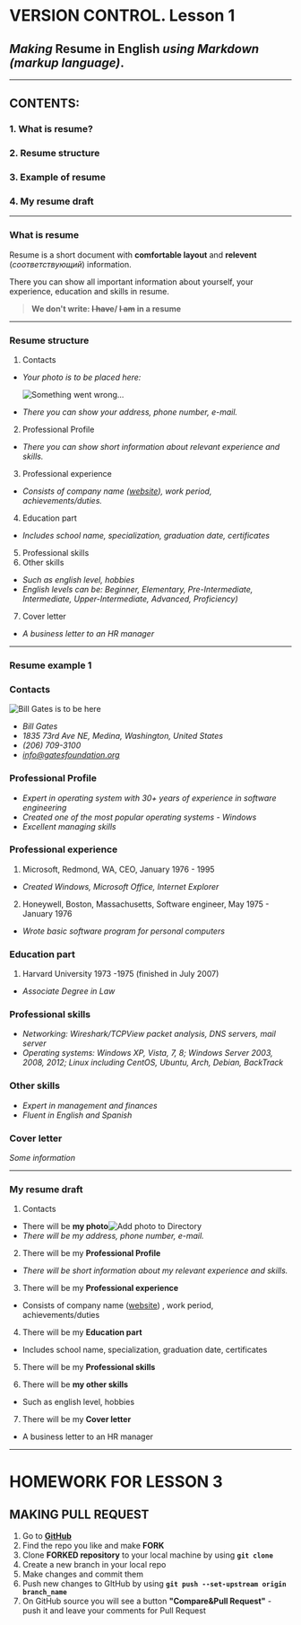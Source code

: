 # VERSION CONTROL. Lesson 1
## *Making* **Resume in English** *using Markdown (markup language)*.
---
## CONTENTS:


### 1. What is resume?    
### 2. Resume structure
### 3. Example of resume 
### 4. My resume draft  
---
### **What is resume**
Resume is a short document with **comfortable layout** and __relevent__ (_соответствующий_) information.

There you can show all important information about yourself, your experience, education and skills in resume.
> **We don't write: ~~I have~~/ ~~I am~~ in a resume**
___
### **Resume structure**

1. Contacts
 - *Your photo is to be placed here:*
 
    ![Something went wrong...](Myphoto.png)
 - _There you can show your address, phone number, e-mail._
2. Professional Profile
 - *There you can show short information about relevant experience and skills.*
 
3. Professional experience
 - *Consists of company name ([website](https://www.google.com/)), work period, achievements/duties.*
4. Education part
- *Includes school name, specialization, graduation date, certificates*
5. Professional skills
6. Other skills
- *Such as english level, hobbies*
- *English levels can be: Beginner, Elementary, Pre-Intermediate, Intermediate, Upper-Intermediate, Advanced, Proficiency)*
7. Cover letter
- *A business letter to an HR manager*
____
### **Resume example 1**
### Contacts
![Bill Gates is to be here](Bill.jpg)
- *Bill Gates*
- _1835 73rd Ave NE, Medina, Washington, United States_
- *(206) 709-3100*
- *info@gatesfoundation.org*

### Professional Profile
- *Expert in operating system with 30+ years of experience in software engineering*
- *Created one of the most popular operating systems - Windows*
- *Excellent managing skills*

### Professional experience
1. Microsoft, Redmond, WA, CEO, January 1976 - 1995
- *Created Windows, Microsoft Office, Internet Explorer*
2. Honeywell, Boston, Massachusetts, Software engineer, May 1975 - January 1976
- *Wrote basic software program for personal computers*
### Education part

1. Harvard University 1973 -1975 (finished in July 2007)

- *Associate Degree in Law*
### Professional skills
- *Networking: Wireshark/TCPView packet analysis, DNS servers, mail server*
- *Operating systems: Windows XP, Vista, 7, 8; Windows Server 2003, 2008, 2012; Linux including CentOS, Ubuntu, Arch, Debian, BackTrack*
### Other skills
- *Expert in management and finances*
- _Fluent in English and Spanish_
### Cover letter
_Some information_
***
### **My resume draft**  
1. Contacts
 - There will be **my photo**![Add photo to Directory]()
 - _There will be my address, phone number, e-mail._
2. There will be my **Professional Profile**
 - _There will be short information about my relevant experience and skills._
 
3. There will be my **Professional experience**
 - Consists of company name ([website]()) , work period, achievements/duties
4. There will be my **Education part**
- Includes school name, specialization, graduation date, certificates
5. There will be my **Professional skills**

6. There will be **my other skills**
- Such as english level, hobbies
7. There will be my **Cover letter**
- A business letter to an HR manager
---
HOMEWORK FOR LESSON 3
===
MAKING PULL REQUEST
--
1. Go to **[GitHub](https://github.com/)**
2. Find the repo you like and make **FORK**
3. Clone **FORKED repository** to your local machine by using **``git clone``**
4. Create a new branch in your local repo
5. Make changes and commit them
6. Push new changes to GItHub by using **``git push --set-upstream origin branch_name``**
7. On GitHub source you will see a button **"Compare&Pull Request"** - push it and leave your comments for Pull Request